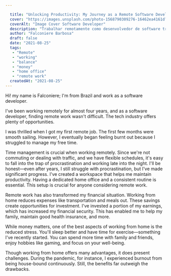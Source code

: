 ```yaml
---

  title: "Unlocking Productivity: My Journey as a Remote Software Developer"
  cover: "https://images.unsplash.com/photo-1568790309276-16462ea4161d?ixlib=rb-4.0.3&q=85&fm=jpg&crop=entropy&cs=srgb"
  coverAlt: "Image Cover Software Developer"
  description: "Trabalhar remotamente como desenvolvedor de software trouxe desafios como a procrastinação e o burnout, mas também melhorou minha situação financeira e reduziu o estresse, permitindo mais tempo para a família, exercícios e hobbies. A gestão do tempo e um espaço de trabalho dedicado são essenciais para manter a produtividade."
  author: "Falconiere Barbosa"
  draft: false
  date: "2021-08-25"
  tags:
   - "Remote"
   - "working"
   - "balance"
   - "money"
   - "home office"
   - "remote work"
  createdAt: "2021-08-25"
---
```


  

Hi! my name is Falconiere; I'm from Brazil and work as a software developer.

I've been working remotely for almost four years, and as a software developer, finding remote work wasn't difficult. The tech industry offers plenty of opportunities.

I was thrilled when I got my first remote job. The first few months were smooth sailing. However, I eventually began feeling burnt out because I struggled to manage my free time.

Time management is crucial when working remotely. Since we're not commuting or dealing with traffic, and we have flexible schedules, it's easy to fall into the trap of procrastination and working late into the night. I'll be honest—even after years, I still struggle with procrastination, but I've made significant progress. I've created a workspace that helps me maintain productivity. Having a dedicated home office and a consistent routine is essential. This setup is crucial for anyone considering remote work.

Remote work has also transformed my financial situation. Working from home reduces expenses like transportation and meals out. These savings create opportunities for investment. I've invested a portion of my earnings, which has increased my financial security. This has enabled me to help my family, maintain good health insurance, and more.

While money matters, one of the best aspects of working from home is the reduced stress. You'll sleep better and have time for exercise—something I've recently started. You can spend more time with family and friends, enjoy hobbies like gaming, and focus on your well-being.

Though working from home offers many advantages, it does present challenges. During the pandemic, for instance, I experienced burnout from being house-bound continuously. Still, the benefits far outweigh the drawbacks.

